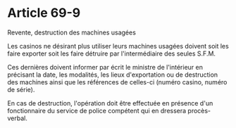 # Article 69-9

Revente, destruction des machines usagées

Les casinos ne désirant plus utiliser leurs machines usagées doivent soit les faire exporter soit les faire détruire par l'intermédiaire des seules S.F.M.

Ces dernières doivent informer par écrit le ministre de l'intérieur en précisant la date, les modalités, les lieux d'exportation ou de destruction des machines ainsi que les références de celles-ci (numéro casino, numéro de série).

En cas de destruction, l'opération doit être effectuée en présence d'un fonctionnaire du service de police compétent qui en dressera procès-verbal.
